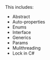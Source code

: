 This includes:
- Abstract
- Auto-properties
- Enums
- Interface
- Generics
- Params
- Mulithreading
- Lock
in C#
